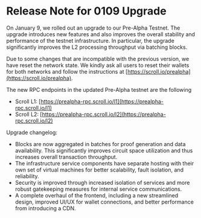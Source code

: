 # Release Note for 0109 Upgrade

On January 9, we rolled out an upgrade to our Pre-Alpha Testnet. The upgrade introduces new features and also improves the overall stability and performance of the testnet infrastructure. In particular, the upgrade significantly improves the L2 processing throughput via batching blocks.

Due to some changes that are incompatible with the previous version, we have reset the network state. We kindly ask all users to reset their wallets for both networks and follow the instructions at [https://scroll.io/prealpha](https://scroll.io/prealpha).

The new RPC endpoints in the updated Pre-Alpha testnet are the following

- Scroll L1: [https://prealpha-rpc.scroll.io/l1](https://prealpha-rpc.scroll.io/l1)
- Scroll L2: [https://prealpha-rpc.scroll.io/l2](https://prealpha-rpc.scroll.io/l2)

Upgrade changelog:

- Blocks are now aggregated in batches for proof generation and data availability. This significantly improves circuit space utilization and thus increases overall transaction throughput.
- The infrastructure service components have separate hosting with their own set of virtual machines for better scalability, fault isolation, and reliability.
- Security is improved through increased isolation of services and more robust gatekeeping measures for internal service communications.
- A complete overhaul of the frontend, including a new streamlined design, improved UI/UX for wallet connections, and better performance from introducing a CDN.
